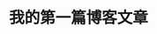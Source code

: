 ---
title: 我的第一篇博客文章
published: 2023-09-09
description: 这是我新博客的第一篇文章。
#image: ./cover.jpg
tags: [标签1, 标签2]
category: 前端
draft: false
pinned: false
---